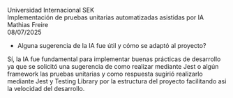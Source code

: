 Universidad Internacional SEK  
Implementación de pruebas unitarias automatizadas asistidas por IA  
Mathias Freire  
08/07/2025  

* Alguna sugerencia de la IA fue útil y cómo se adaptó al proyecto?  
  
Sí, la IA fue fundamental para implementar buenas prácticas de desarrollo ya que se solicitó una sugerencia de como realizar mediante Jest o algún framework las pruebas unitarias y como respuesta sugirió realizarlo mediante Jest y Testing Library por la estructura del proyecto facilitando asi la velocidad del desarrollo.
